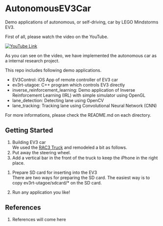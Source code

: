 # AutonomousEV3Car
Demo applications of autonomous, or self-driving, car by LEGO Mindstorms EV3.

First of all, please watch the video on the YouTube.

[![YouTube Link](https://img.youtube.com/vi/nMtCHrGf0yg/0.jpg)](https://www.youtube.com/watch?v=nMtCHrGf0yg&feature=youtu.be)

As you can see on the video, we have implemented the autonomous car as a internal research project.
<!-- EV3の全体画像 -->

This repo includes following demo applications.
- EV3Control: iOS App of remote controller of EV3 car
- ev3rt-utagoe: C++ program which controls EV3 directly
- inverse_reinforcement_learning: Demo application of Inverse Reinforcement Learning (IRL) with simple simulator using OpenGL
- lane_detection: Detecting lane using OpenCV
- lane_tracking: Tracking lane using Convolutional Neural Network (CNN)

For more informations, please check the README.md on each directory.


## Getting Started
1. Building EV3 car  
We used the [RAC3 Truck](https://www.lego.com/en-us/mindstorms/build-a-robot/rac3-truck) and remodeled a bit as follows.
  1. Put away the steering wheel.
  1. Add a vertical bar in the front of the truck to keep the iPhone in the right place.
  <!-- 追加パーツの写真 -->

1. Prepare SD card for inserting into the EV3  
There are two ways for preparing the SD card. The easiest way is to copy ev3rt-utagoe/sdcard/* on the SD card.

1. Run any application you like!


## References
1. References will come here

